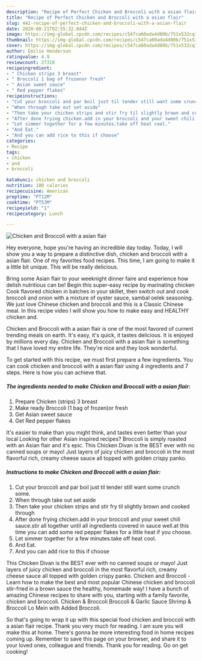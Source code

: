 ```yaml
---
description: "Recipe of Perfect Chicken and Broccoli with a asian flair"
title: "Recipe of Perfect Chicken and Broccoli with a asian flair"
slug: 442-recipe-of-perfect-chicken-and-broccoli-with-a-asian-flair
date: 2020-08-21T02:55:32.844Z
image: https://img-global.cpcdn.com/recipes/c547ca60ada4d80b/751x532cq70/chicken-and-broccoli-with-a-asian-flair-recipe-main-photo.jpg
thumbnail: https://img-global.cpcdn.com/recipes/c547ca60ada4d80b/751x532cq70/chicken-and-broccoli-with-a-asian-flair-recipe-main-photo.jpg
cover: https://img-global.cpcdn.com/recipes/c547ca60ada4d80b/751x532cq70/chicken-and-broccoli-with-a-asian-flair-recipe-main-photo.jpg
author: Emilie Henderson
ratingvalue: 4.9
reviewcount: 27310
recipeingredient:
- " Chicken strips 3 breast"
- " Broccoli 1 bag of frozenor fresh"
- " Asian sweet sauce"
- " Red pepper flakes"
recipeinstructions:
- "Cut your broccoli and par boil just til tender still want some crunch some."
- "When through take out set aside"
- "Then take your chicken strips and stir fry til slightly brown and cooked through"
- "After done frying chicken.add in your broccoli and your sweet chili sauce.stir all together until all ingredients covered in sauce well.at this time you can add some red pepper flakes for a little heat if you choose."
- "Let simmer together for a few minutes.take off heat cool."
- "And Eat."
- "And you can add rice to this if choose"
categories:
- Recipe
tags:
- chicken
- and
- broccoli

katakunci: chicken and broccoli 
nutrition: 100 calories
recipecuisine: American
preptime: "PT12M"
cooktime: "PT53M"
recipeyield: "1"
recipecategory: Lunch

---
```



![Chicken and Broccoli with a asian flair](https://img-global.cpcdn.com/recipes/c547ca60ada4d80b/751x532cq70/chicken-and-broccoli-with-a-asian-flair-recipe-main-photo.jpg)

Hey everyone, hope you're having an incredible day today. Today, I will show you a way to prepare a distinctive dish, chicken and broccoli with a asian flair. One of my favorites food recipes. This time, I am going to make it a little bit unique. This will be really delicious.

Bring some Asian flair to your weeknight dinner faire and experience how delish nutritious can be! Begin this super-easy recipe by marinating chicken Cook flavored chicken in batches in your skillet, then switch out and cook broccoli and onion with a mixture of oyster sauce, sambal oelek seasoning. We just love Chinese chicken and broccoli and this is a Classic Chinese meal. In this recipe video I will show you how to make easy and HEALTHY chicken and.

Chicken and Broccoli with a asian flair is one of the most favored of current trending meals on earth. It's easy, it's quick, it tastes delicious. It is enjoyed by millions every day. Chicken and Broccoli with a asian flair is something that I have loved my entire life. They're nice and they look wonderful.


To get started with this recipe, we must first prepare a few ingredients. You can cook chicken and broccoli with a asian flair using 4 ingredients and 7 steps. Here is how you can achieve that.

<!--inarticleads1-->

##### The ingredients needed to make Chicken and Broccoli with a asian flair:

1. Prepare  Chicken (strips) 3 breast
1. Make ready  Broccoli (1 bag of frozen)or fresh
1. Get  Asian sweet sauce
1. Get  Red pepper flakes


It&#39;s easier to make than you might think, and tastes even better than your local Looking for other Asian inspired recipes? Broccoli is simply roasted with an Asian flair and it&#39;s epic. This Chicken Divan is the BEST ever with no canned soups or mayo! Just layers of juicy chicken and broccoli in the most flavorful rich, creamy cheese sauce all topped with golden crispy panko. 

<!--inarticleads2-->

##### Instructions to make Chicken and Broccoli with a asian flair:

1. Cut your broccoli and par boil just til tender still want some crunch some.
1. When through take out set aside
1. Then take your chicken strips and stir fry til slightly brown and cooked through
1. After done frying chicken.add in your broccoli and your sweet chili sauce.stir all together until all ingredients covered in sauce well.at this time you can add some red pepper flakes for a little heat if you choose.
1. Let simmer together for a few minutes.take off heat cool.
1. And Eat.
1. And you can add rice to this if choose


This Chicken Divan is the BEST ever with no canned soups or mayo! Just layers of juicy chicken and broccoli in the most flavorful rich, creamy cheese sauce all topped with golden crispy panko. Chicken and Broccoli - Learn how to make the best and most popular Chinese chicken and broccoli stir-fried in a brown sauce the healthy, homemade way! I have a bunch of amazing Chinese recipes to share with you, starting with a family favorite, chicken and broccoli. Chicken &amp; Broccoli Broccoli &amp; Garlic Sauce Shrimp &amp; Broccoli Lo Mein with Added Broccoli. 

So that's going to wrap it up with this special food chicken and broccoli with a asian flair recipe. Thank you very much for reading. I am sure you will make this at home. There's gonna be more interesting food in home recipes coming up. Remember to save this page on your browser, and share it to your loved ones, colleague and friends. Thank you for reading. Go on get cooking!
